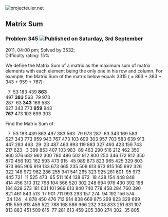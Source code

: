 ![projecteuler.net](images/print_page_logo.png)

## Matrix Sum

### Problem 345 ![](images/icon_info.png)Published on Saturday, 3rd September
2011, 04:00 pm; Solved by 3532;  
Difficulty rating: 15%

We define the Matrix Sum of a matrix as the maximum sum of matrix elements
with each element being the only one in his row and column. For example, the
Matrix Sum of the matrix below equals 3315 ( = 863 + 383 + 343 + 959 + 767):

  7  53 183 439 **863**  
497 **383** 563  79 973  
287  63 **343** 169 583  
627 343 773 **959** 943  
**767** 473 103 699 303  

Find the Matrix Sum of:  

  7  53 183 439 863 497 383 563  79 973 287  63 343 169 583  
627 343 773 959 943 767 473 103 699 303 957 703 583 639 913  
447 283 463  29  23 487 463 993 119 883 327 493 423 159 743  
217 623   3 399 853 407 103 983  89 463 290 516 212 462 350  
960 376 682 962 300 780 486 502 912 800 250 346 172 812 350  
870 456 192 162 593 473 915  45 989 873 823 965 425 329 803  
973 965 905 919 133 673 665 235 509 613 673 815 165 992 326  
322 148 972 962 286 255 941 541 265 323 925 281 601  95 973  
445 721  11 525 473  65 511 164 138 672  18 428 154 448 848  
414 456 310 312 798 104 566 520 302 248 694 976 430 392 198  
184 829 373 181 631 101 969 613 840 740 778 458 284 760 390  
821 461 843 513  17 901 711 993 293 157 274  94 192 156 574  
 34 124   4 878 450 476 712 914 838 669 875 299 823 329 699  
815 559 813 459 522 788 168 586 966 232 308 833 251 631 107  
813 883 451 509 615  77 281 613 459 205 380 274 302  35 805  

  
  


